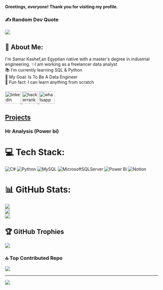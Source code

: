 ## <h4 align="left">Greetings, everyone! Thank you for visiting my profile.</h4>

### ✍️ Random Dev Quote
![](https://quotes-github-readme.vercel.app/api?type=vetical&theme=light)

## 💫 About Me:
I'm Samar Kashef,an Egyptian native with a master's degree in industrial engineering.<be> 
✨I am working as a freelancer data analyst <br>
📚 I'm currently learning SQL & Python<br> 
🎯 My Goal: Is To Be A Data Engineer<br> 
🎲 Fun fact: I can learn anything from scratch<br>

###

<div align="left">
  <a href="https://www.linkedin.com/in/samar-kashef/" target="_blank">
    <img src="https://raw.githubusercontent.com/maurodesouza/profile-readme-generator/master/src/assets/icons/social/linkedin/default.svg" width="52" height="40" alt="linkedin logo"  />
  </a>
  <a href="https://www.hackerrank.com/profile/freesamarmasa" target="_blank">
    <img src="https://raw.githubusercontent.com/maurodesouza/profile-readme-generator/master/src/assets/icons/social/hackerrank/default.svg" width="52" height="40" alt="hackerrank logo"  />
  </a>
  <a href="https://wa.me/qr/JC6HQ6TZVYX7E1" target="_blank">
    <img src="https://raw.githubusercontent.com/maurodesouza/profile-readme-generator/master/src/assets/icons/social/whatsapp/default.svg" width="52" height="40" alt="whatsapp logo"  />
  </a>
</div>

## [Projects](https://github.com/Samarkashef/Power-Bi)
###  Hr Analysis (Power bi)

# 💻 Tech Stack:
![C#](https://img.shields.io/badge/c%23-%23239120.svg?style=for-the-badge&logo=csharp&logoColor=white) ![Python](https://img.shields.io/badge/python-3670A0?style=for-the-badge&logo=python&logoColor=ffdd54) ![MySQL](https://img.shields.io/badge/mysql-4479A1.svg?style=for-the-badge&logo=mysql&logoColor=white) ![MicrosoftSQLServer](https://img.shields.io/badge/Microsoft%20SQL%20Server-CC2927?style=for-the-badge&logo=microsoft%20sql%20server&logoColor=white) ![Power Bi](https://img.shields.io/badge/power_bi-F2C811?style=for-the-badge&logo=powerbi&logoColor=black) ![Notion](https://img.shields.io/badge/Notion-%23000000.svg?style=for-the-badge&logo=notion&logoColor=white)

# 📊 GitHub Stats:
![](https://github-readme-stats.vercel.app/api?username=Samarkashef&theme=gruvbox&hide_border=false&include_all_commits=false&count_private=false)<br/>
![](https://github-readme-streak-stats.herokuapp.com/?user=Samarkashef&theme=gruvbox&hide_border=false)<br/>
![](https://github-readme-stats.vercel.app/api/top-langs/?username=Samarkashef&theme=gruvbox&hide_border=false&include_all_commits=false&count_private=false&layout=compact)

## 🏆 GitHub Trophies
![](https://github-profile-trophy.vercel.app/?username=Samarkashef&theme=gruvbox&no-frame=true&no-bg=true&margin-w=4)


### 🔝 Top Contributed Repo
![](https://github-contributor-stats.vercel.app/api?username=Samarkashef&limit=5&theme=gruvbox_light&combine_all_yearly_contributions=true)

---
[![](https://visitcount.itsvg.in/api?id=Samarkashef&icon=2&color=2)](https://visitcount.itsvg.in)







